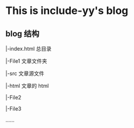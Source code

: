 # This is include-yy's blog

## blog 结构

|-index.html 总目录

|-File1       文章文件夹

  |-src       文章源文件
  
  |-html      文章的 html
  
|-File2

|-File3

......
